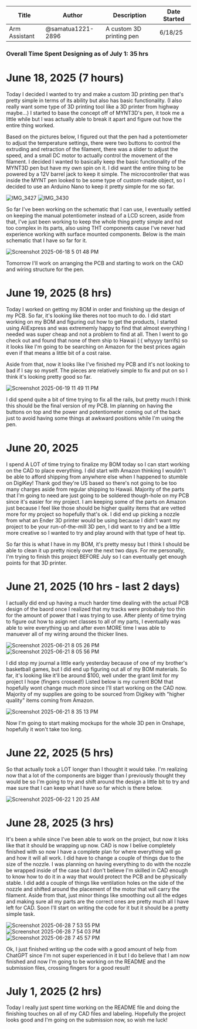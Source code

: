 | Title | Author | Description | Date Started |
| ------------- | ------------- | ------------- | ----------|
| Arm Assistant | @samatua1221-2896 | A custom 3D printing pen | 6/18/25 |

### Overall Time Spent Designing as of July 1: 35 hrs

# June 18, 2025 (7 hours)

Today I decided I wanted to try and make a custom 3D printing pen that's pretty simple in terms of its ability but also has basic functionality. (I also really want some type of 3D printing tool like a 3D printer from highway maybe...) I started to base the concept off of MYNT3D's pen, it took me a little while but I was actually able to break it apart and figure out how the entire thing worked.

Based on the pictures below, I figured out that the pen had a potentiometer to adjust the temperature settings, there were two buttons to control the extruding and retraction of the filament, there was a slider to adjust the speed, and a small DC motor to actually control the movement of the filament. I decided I wanted to basically keep the basic functionality of the MYNT3D pen but have my own spin on it. I did want the entire thing to be powered by a 12V barrel jack to keep it simple. The microcontroller that was inside the MYNT pen looked to be some type of custom-made object, so I decided to use an Arduino Nano to keep it pretty simple for me so far.

![IMG_3427](https://github.com/user-attachments/assets/44d943f3-3548-469d-8d87-dddcd7e649f3)
![IMG_3430](https://github.com/user-attachments/assets/83a27d28-10fd-452b-a07b-a9b62b860080)


So far I've been working on the schematic that I can use, I eventually settled on keeping the manual potentiometer instead of a LCD screen, aside from that, I've just been working to keep the whole thing pretty simple and not too complex in its parts, also using THT components cause I've never had experience working with surface mounted components. Below is the main schematic that I have so far for it.

![Screenshot 2025-06-18 5 01 48 PM](https://github.com/user-attachments/assets/9a111527-ea79-4895-9bb5-a3904e44d945)

Tomorrow I'll work on arranging the PCB and starting to work on the CAD and wiring structure for the pen.


# June 19, 2025 (8 hrs)

Today I worked on getting my BOM in order and finishing up the design of my PCB. So far, it's looking like theres not too much to do. I did start working on my BOM and figuring out how to get the products, I started using AliExpress and was extrememly happy to find that almost everything I needed was super cheap and not a problem to find at all. Then I went to go check out and found that none of them ship to Hawaii (:( whyyyy tarrifs) so it looks like I'm going to be searching on Amazon for the best prices again even if that means a little bit of a cost raise. 

Aside from that, now it looks like I've finished my PCB and it's not looking to bad if I say so myself. The pieces are relatively simple to fix and put on so I think it's looking pretty good so far.

![Screenshot 2025-06-19 11 49 11 PM](https://github.com/user-attachments/assets/ae6cd512-47b7-4854-95fc-5c38adcaf6da)

I did spend quite a bit of time trying to fix all the rails, but pretty much I think this should be the final version of my PCB. Im planning on having the buttons on top and the power and potentiometer coming out of the back just to avoid having some things at awkward positions while I'm using the pen. 

# June 20, 2025 

I spend A LOT of time trying to finalize my BOM today so I can start working on the CAD to place everything. I did start with Amazon thinking I wouldn't be able to afford shipping from anywhere else when I happened to stumble on DigiKey! Thank god they're US based so there's not going to be too many charges aside from regular shipping to Hawaii. Majority of the parts that I'm going to need are just going to be soldered though-hole on my PCB since it's easier for my project. I am keeping some of the parts on Amazon just because I feel like those should be higher quality items that are vetted more for my project so hopefully that's ok. I did end up picking a nozzle from what an Ender 3D printer would be using because I didn't want my project to be your run-of-the-mill 3D pen, I did want to try and be a little more creative so I wanted to try and play around with that type of heat tip.

So far this is what I have in my BOM, it's pretty messy but I think I should be able to clean it up pretty nicely over the next two days. For me personally, I'm trying to finish this project BEFORE July so I can eventually get enough points for that 3D printer.


# June 21, 2025 (10 hrs - last 2 days)

I actually did end up having a much harder time dealing with the actual PCB design of the baord once I realized that my tracks were probabaly too thin for the amount of power that I was trying to use. After plenty of time trying to figure out how to asign net classes to all of my parts, I eventually was able to wire everything up and after even MORE time I was able to manuever all of my wiring around the thicker lines. 

![Screenshot 2025-06-21 8 05 26 PM](https://github.com/user-attachments/assets/fe79749f-b3bf-427d-867b-1afa534a65b0)
![Screenshot 2025-06-21 8 05 56 PM](https://github.com/user-attachments/assets/7ef17aa5-97cd-477a-9ba4-de3519b92036)

I did stop my journal a little early yesterday because of one of my brother's basketball games, but I did end up figuring out all of my BOM materials. So far, it's looking like it'll be around $100, well under the grant limit for my project I hope (fingers crossed!) Listed below is my current BOM that hopefully wont change much more since I'll start working on the CAD now. Majority of my supplies are going to be sourced from Digikey with "higher quality" items coming from Amazon.

![Screenshot 2025-06-21 8 35 13 PM](https://github.com/user-attachments/assets/c7131e94-2cbb-46b5-809a-d3b2fc227a87)

Now I'm going to start making mockups for the whole 3D pen in Onshape, hopefully it won't take too long.

# June 22, 2025 (5 hrs)

So that actually took a LOT longer than I thought it would take. I'm realizing now that a lot of the components are bigger than I previously thought they would be so I'm going to try and shift around the design a little bit to try and mae sure that I can keep what I have so far which is there below.

![Screenshot 2025-06-22 1 20 25 AM](https://github.com/user-attachments/assets/783cc91b-34ca-4a41-b5d4-95756fcef85d)

# June 28, 2025 (3 hrs)

It's been a while since I've been able to work on the project, but now it loks like that it should be wrapping up now. CAD is now I belive completely finished with so now I have a complete plan for where everything will go and how it will all work. I did have to change a couple of things due to the size of the nozzle. I was planning on having everything to do with the nozzle be wrapped inside of the case but I don't believe I'm skilled in CAD enough to know how to do it in a way that would protect the PCB and be physically stable. I did add a couple of things like ventilation holes on the side of the nozzle and shifted around the placement of the motor that will carry the filament. Aside from that, just minor things like smoothing out all the edges and making sure all my parts are the correct ones are pretty much all I have left for CAD. Soon I'll start on writing the code for it but it should be a pretty simple task.

![Screenshot 2025-06-28 7 53 55 PM](https://github.com/user-attachments/assets/a39868c7-b90c-4188-8d13-2a0990ff9dc0)
![Screenshot 2025-06-28 7 54 03 PM](https://github.com/user-attachments/assets/fd2785b7-2fc6-4383-8c06-95dd6d59b10b)
![Screenshot 2025-06-28 7 45 57 PM](https://github.com/user-attachments/assets/529f8018-048b-4713-bf77-519b191ee0d6)

Ok, I just finished writing up the code with a good amount of help from ChatGPT since I'm not super experienced in it but I do believe that I am now finished and now I'm going to be working on the README and the submission files, crossing fingers for a good result!

# July 1, 2025 (2 hrs)

Today I really just spent time working on the README file and doing the finishing touches on all of my CAD files and labeling. Hopefully the project looks good and I'm going on the submission now, so wish me luck!
